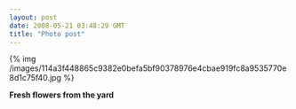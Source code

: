 ```yaml
---
layout: post
date: 2008-05-21 03:48:29 GMT
title: "Photo post"
---
```

{% img /images/114a3f448865c9382e0befa5bf90378976e4cbae919fc8a9535770e8d1c75f40.jpg %}

<b>Fresh flowers from the yard</b>